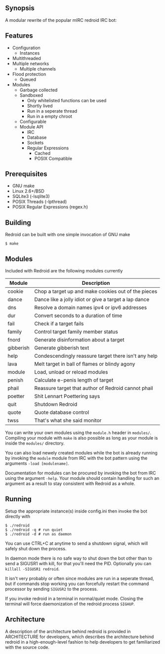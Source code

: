 Synopsis
--------
A modular rewrite of the popular mIRC redroid IRC bot:

Features
--------
 * Configuration
     * Instances
 * Multithreaded
 * Multiple networks
     * Multiple channels
 * Flood protection
     * Queued
 * Modules
     * Garbage collected
     * Sandboxed
        * Only whitelisted functions can be used
        * Shortly lived
        * Run in a seperate thread
        * Run in a empty chroot
     * Configurable
     * Module API
         * IRC
         * Database
         * Sockets
         * Regular Expressions
            * Cached
            * POSIX Compatible

Prerequisites
-------------
 * GNU make
 * Linux 2.6+/BSD
 * SQLite3 (-lsqlite3)
 * POSIX Threads (-lpthread)
 * POSIX Regular Expressions (regex.h)

Building
--------
Redroid can be built with one simple invocation of GNU make

    $ make

Modules
-------
Included with Redroid are the following modules currently

| Module    | Description                                           |
| --------- | ----------------------------------------------------- |
| cookie    | Chop a target up and make cookies out of the pieces   |
| dance     | Dance like a jolly idiot or give a target a lap dance |
| dns       | Resolve a domain names ipv4 or ipv6 addresses         |
| dur       | Convert seconds to a duration of time                 |
| fail      | Check if a target fails                               |
| family    | Control target family member status                   |
| fnord     | Generate disinformation about a target                |
| gibberish | Generate gibberish text                               |
| help      | Condescendingly reassure target there isn't any help  |
| lava      | Melt target in ball of flames or blindy agony         |
| module    | Load, unload or reload modules                        |
| penish    | Calculate e-penis length of target                    |
| phail     | Reassure target that author of Redroid cannot phail   |
| poetter   | Shit Lennart Poettering says                          |
| quit      | Shutdown Redroid                                      |
| quote     | Quote database control                                |
| twss      | That's what she said monitor                          |

You can write your own modules using the `module.h` header in `modules/`.
Compiling your module with `make` is also possible as long as your module
is inside the `modules/` directory.

You can also load newely created modules while the bot is already running
by invoking the `module` module from IRC with the bot pattern using the
arguments `-load [modulename]`.

Documentation for modules can be procured by invoking the bot from IRC
using the argument `-help`. Your module should contain handling for such
an argument as a result to stay consistent with Redroid as a whole.

Running
-------
Setup the appropriate instance(s) inside config.ini then invoke
the bot directly with

    $ ./redroid
    $ ./redroid -q # run quiet
    $ ./redroid -d # run as daemon

You can use CTRL+C at anytime to send a shutdown signal, which will
safely shut down the process.

In daemon mode there is no safe way to shut down the bot other than
to send a SIGUSR1 with kill, for that you'll need the PID. Optionally
you can `killall -SIGUSR1 redroid`.

It isn't very probably or often since modules are run in a seperate
thread, but if commands stop working you can forcefully restart the
command processor by sending `SIGUSR2` to the process.

If you invoke redroid in a terminal in normal/quiet mode. Closing the
terminal will force daemonization of the redroid process `SIGHUP`.

Architecture
------------

A description of the architecture behind redroid is provided in
ARCHITECTURE for developers, which describes the architecture behind
redroid in a high-enough-level fashion to help developers to get
familiarized with the source code.
